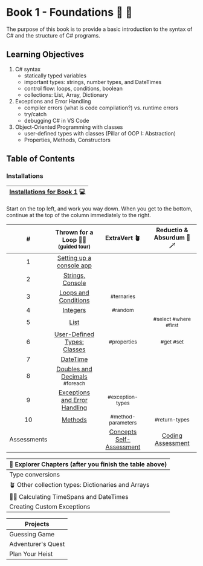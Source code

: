 # Book 1 - Foundations :nut_and_bolt: :wrench:
The purpose of this book is to provide a basic introduction to the syntax of C# and the structure of C# programs.

## Learning Objectives
1. C# syntax
    <ul>
        <li>statically typed variables</li>
        <li>important types: strings, number types, and DateTimes</li>
        <li>control flow: loops, conditions, boolean</li>
        <li>collections: List, Array, Dictionary</li>
    </ul>
1. Exceptions and Error Handling
    <ul>
        <li>compiler errors (what is code compilation?) vs. runtime errors</li>
        <li>try/catch</li>
        <li>debugging C# in VS Code</li>
    </ul>
1. Object-Oriented Programming with classes
    <ul>
        <li>user-defined types with classes (Pillar of OOP I: Abstraction)</li>
        <li>Properties, Methods, Constructors</li>
    </ul>

## Table of Contents

### Installations
|[Installations for Book 1](./chapters/book-1-installations.md) :computer:|
|--|

Start on the top left, and work you way down. When you get to the bottom, continue at the top of the column immediately to the right. 

|#|Thrown for a Loop :football::curly_loop:<br> <sub>(guided tour)</sub> |ExtraVert :potted_plant:|Reductio & Absurdum :mage: :magic_wand:|
|:-:|:-:|:-:|:-:|
|1|[Setting up a console app](./chapters/setting-up-console-app.md)|||
|2|[Strings, Console](./chapters/interacting-with-console.md)|||
|3|[Loops and Conditions](./chapters/conditionals-and-loops.md)|<sub style="font-size: 0.85rem;">#ternaries</sub>||
|4|[Integers](./chapters/working-with-integers.md)|<sub style="font-size: 0.85rem;">#random</sub>||
|5|[List](./chapters/thrown-for-a-loop-lists.md)||<sub style="font-size: 0.85rem;">#select #where #first</sub>|
|6|[User-Defined Types: Classes](./chapters/classes-intro.md) |<sub style="font-size: 0.85rem;">#properties</sub>|<sub style="font-size: 0.85rem;">#get #set</sub>|
|7|[DateTime](./chapters/foundations-datetime.md)|||
|8|[Doubles and Decimals](./chapters/doubles-and-decimals.md)<br><sub style="font-size: 0.85rem;">#foreach</sub>|||
|9|[Exceptions and Error Handling](./chapters/handling-exceptions.md)|<sub style="font-size: 0.85rem;">#exception-types</sub>||
|10|[Methods](./chapters/foundations-methods.md)|<sub style="font-size: 0.85rem;">#method-parameters</sub>|<sub style="font-size: 0.85rem;">#return-types</sub>|
|Assessments||[Concepts Self-Assessment]()|[Coding Assessment]()|

|:compass: Explorer Chapters (after you finish the table above)|
|--|
|Type conversions|
|:potted_plant: Other collection types: Dictionaries and Arrays|
|:football::curly_loop: Calculating TimeSpans and DateTimes|
|Creating Custom Exceptions|


|Projects|
|--|
|Guessing Game|[Guessing Game Exercise](./chapters/guessing-game-exercise.md)
|Adventurer's Quest|
|Plan Your Heist|